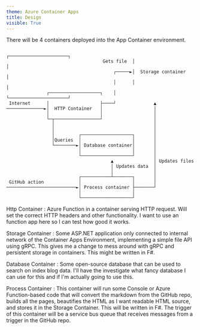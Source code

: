 ```yaml
---
theme: Azure Container Apps
title: Design
visible: True
---
```


There will be 4 containers deployed into the App Container environment.

```ascii
                                               ┌──────────────────────┐
                                    Gets file  │                      │
                                        ┌─────►│  Storage container   │
                                        │      │                      │
               ┌───────────────────┐    │      └──────────────────────┘
 Internet      │                   ├────┘              ▲               
──────────────►│  HTTP Container   │                   │               
               │                   │                   │               
               └─┬─────────────────┘                   │               
                 │                                     │               
                 │                                     │               
                 │         ┌───────────────────┐       │               
                 │Queries  │                   │       │               
                 └────────►│ Database container│       │               
                           │                   │       │               
                           └───────────────────┘       │               
                                       ▲               │ Updates files 
                                       │ Updates data  │               
                                       │               │               
                           ┌───────────┴───────┐       │               
 GitHub action             │                   │       │               
──────────────────────────►│ Process container ├───────┘               
                           │                   │                       
                           └───────────────────┘                       
```

Http Container
:   Azure Function in a container serving HTTP request. Will set the correct HTTP headers and other functionality. I want to use an function app here so I can test how good it works.

Storage Container
:   Some ASP.NET application only connected to internal network of the Container Apps Environment, implementing a simple file API using gRPC. This gives me a change to mess around with gRPC and persistent storage in containers. This might be written in F#.

Database Container
:   Some open-source database that can be used to search on index blog data. I'll have the investigate what fancy database I can use for this and if I'm actually going to use this.

Process Container
:   This container will run some Console or Azure Function-based code that will convert the markdown from the GitHub repo, builds all the pages, beautifies the HTML as I want readable HTML source, and stores it in the Storage Container. This will be written in F#. The trigger of this container will be a service bus queue that receives messages from a trigger in the GitHub repo.
